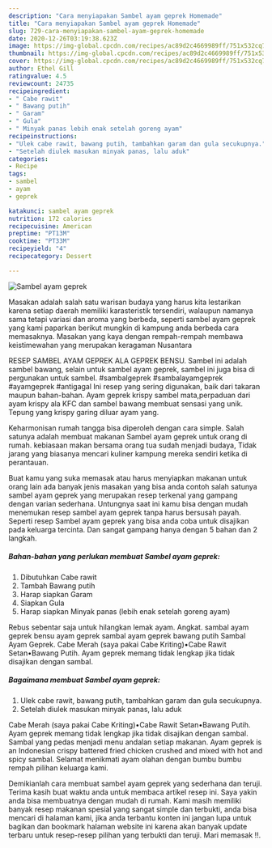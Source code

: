 ```yaml
---
description: "Cara menyiapakan Sambel ayam geprek Homemade"
title: "Cara menyiapakan Sambel ayam geprek Homemade"
slug: 729-cara-menyiapakan-sambel-ayam-geprek-homemade
date: 2020-12-26T03:19:38.623Z
image: https://img-global.cpcdn.com/recipes/ac89d2c4669989ff/751x532cq70/sambel-ayam-geprek-foto-resep-utama.jpg
thumbnail: https://img-global.cpcdn.com/recipes/ac89d2c4669989ff/751x532cq70/sambel-ayam-geprek-foto-resep-utama.jpg
cover: https://img-global.cpcdn.com/recipes/ac89d2c4669989ff/751x532cq70/sambel-ayam-geprek-foto-resep-utama.jpg
author: Ethel Gill
ratingvalue: 4.5
reviewcount: 24735
recipeingredient:
- " Cabe rawit"
- " Bawang putih"
- " Garam"
- " Gula"
- " Minyak panas lebih enak setelah goreng ayam"
recipeinstructions:
- "Ulek cabe rawit, bawang putih, tambahkan garam dan gula secukupnya."
- "Setelah diulek masukan minyak panas, lalu aduk"
categories:
- Recipe
tags:
- sambel
- ayam
- geprek

katakunci: sambel ayam geprek 
nutrition: 172 calories
recipecuisine: American
preptime: "PT13M"
cooktime: "PT33M"
recipeyield: "4"
recipecategory: Dessert

---
```



![Sambel ayam geprek](https://img-global.cpcdn.com/recipes/ac89d2c4669989ff/751x532cq70/sambel-ayam-geprek-foto-resep-utama.jpg)

Masakan adalah salah satu warisan budaya yang harus kita lestarikan karena setiap daerah memiliki karasteristik tersendiri, walaupun namanya sama tetapi variasi dan aroma yang berbeda, seperti sambel ayam geprek yang kami paparkan berikut mungkin di kampung anda berbeda cara memasaknya. Masakan yang kaya dengan rempah-rempah membawa keistimewahan yang merupakan keragaman Nusantara

RESEP SAMBEL AYAM GEPREK ALA GEPREK BENSU. Sambel ini adalah sambel bawang, selain untuk sambel ayam geprek, sambel ini juga bisa di pergunakan untuk sambel. #sambalgeprek #sambalayamgeprek #ayamgeprek #antigagal Ini resep yang sering digunakan, baik dari takaran maupun bahan-bahan. Ayam geprek krispy sambel mata,perpaduan dari ayam krispy ala KFC dan sambel bawang membuat sensasi yang unik. Tepung yang krispy garing diluar ayam yang.

Keharmonisan rumah tangga bisa diperoleh dengan cara simple. Salah satunya adalah membuat makanan Sambel ayam geprek untuk orang di rumah. kebiasaan makan bersama orang tua sudah menjadi budaya, Tidak jarang yang biasanya mencari kuliner kampung mereka sendiri ketika di perantauan.

Buat kamu yang suka memasak atau harus menyiapkan makanan untuk orang lain ada banyak jenis masakan yang bisa anda contoh salah satunya sambel ayam geprek yang merupakan resep terkenal yang gampang dengan varian sederhana. Untungnya saat ini kamu bisa dengan mudah menemukan resep sambel ayam geprek tanpa harus bersusah payah.
Seperti resep Sambel ayam geprek yang bisa anda coba untuk disajikan pada keluarga tercinta. Dan sangat gampang hanya dengan 5 bahan dan 2 langkah.


<!--inarticleads1-->

##### Bahan-bahan yang perlukan membuat Sambel ayam geprek:

1. Dibutuhkan  Cabe rawit
1. Tambah  Bawang putih
1. Harap siapkan  Garam
1. Siapkan  Gula
1. Harap siapkan  Minyak panas (lebih enak setelah goreng ayam)


Rebus sebentar saja untuk hilangkan lemak ayam. Angkat. sambal ayam geprek bensu ayam geprek sambal ayam geprek bawang putih Sambal Ayam Geprek. Cabe Merah (saya pakai Cabe Kriting)•Cabe Rawit Setan•Bawang Putih. Ayam geprek memang tidak lengkap jika tidak disajikan dengan sambal. 

<!--inarticleads2-->

##### Bagaimana membuat  Sambel ayam geprek:

1. Ulek cabe rawit, bawang putih, tambahkan garam dan gula secukupnya.
1. Setelah diulek masukan minyak panas, lalu aduk


Cabe Merah (saya pakai Cabe Kriting)•Cabe Rawit Setan•Bawang Putih. Ayam geprek memang tidak lengkap jika tidak disajikan dengan sambal. Sambal yang pedas menjadi menu andalan setiap makanan. Ayam geprek is an Indonesian crispy battered fried chicken crushed and mixed with hot and spicy sambal. Selamat menikmati ayam olahan dengan bumbu bumbu rempah pilihan keluarga kami. 

Demikianlah cara membuat sambel ayam geprek yang sederhana dan teruji. Terima kasih buat waktu anda untuk membaca artikel resep ini. Saya yakin anda bisa membuatnya dengan mudah di rumah. Kami masih memiliki banyak resep makanan spesial yang sangat simple dan terbukti, anda bisa mencari di halaman kami, jika anda terbantu konten ini jangan lupa untuk bagikan dan bookmark halaman website ini karena akan banyak update terbaru untuk resep-resep pilihan yang terbukti dan teruji. Mari memasak !!. 

